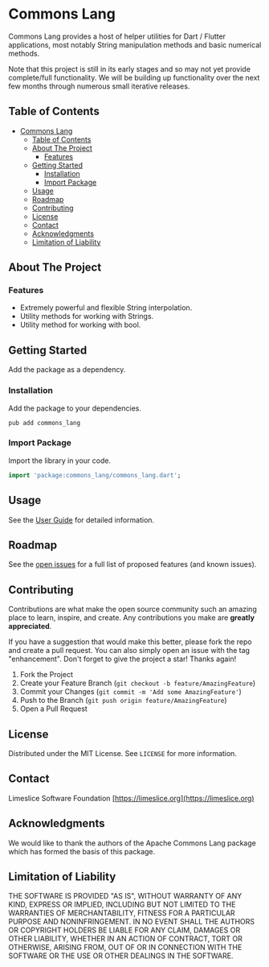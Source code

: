 # Commons Lang

Commons Lang provides a host of helper utilities for Dart / Flutter applications, most notably String manipulation methods and basic numerical methods.

Note that this project is still in its early stages and so may not yet provide complete/full functionality. We will be building up functionality over the next few months through numerous small iterative releases.

## Table of Contents
- [Commons Lang](#commons-lang)
  - [Table of Contents](#table-of-contents)
  - [About The Project](#about-the-project)
    - [Features](#features)
  - [Getting Started](#getting-started)
    - [Installation](#installation)
    - [Import Package](#import-package)
  - [Usage](#usage)
  - [Roadmap](#roadmap)
  - [Contributing](#contributing)
  - [License](#license)
  - [Contact](#contact)
  - [Acknowledgments](#acknowledgments)
  - [Limitation of Liability](#limitation-of-liability)

## About The Project

### Features
- Extremely powerful and flexible String interpolation.
- Utility methods for working with Strings.
- Utility method for working with bool.


## Getting Started

Add the package as a dependency.

### Installation
Add the package to your dependencies.

```
pub add commons_lang
```

### Import Package

Import the library in your code.

```Dart
import 'package:commons_lang/commons_lang.dart';
```

## Usage

See the [User Guide](docs/user-guide.md) for detailed information.


## Roadmap

See the [open issues](https://github.com/Limeslice-Software-Foundation/commons-lang/issues) for a full list of proposed features (and known issues).


## Contributing

Contributions are what make the open source community such an amazing place to learn, inspire, and create. Any contributions you make are **greatly appreciated**.

If you have a suggestion that would make this better, please fork the repo and create a pull request. You can also simply open an issue with the tag "enhancement".
Don't forget to give the project a star! Thanks again!

1. Fork the Project
2. Create your Feature Branch (`git checkout -b feature/AmazingFeature`)
3. Commit your Changes (`git commit -m 'Add some AmazingFeature'`)
4. Push to the Branch (`git push origin feature/AmazingFeature`)
5. Open a Pull Request


## License

Distributed under the MIT License. See `LICENSE` for more information.


## Contact

Limeslice Software Foundation [https://limeslice.org](https://limeslice.org)


## Acknowledgments

We would like to thank the authors of the Apache Commons Lang package which has formed the basis of this package.


## Limitation of Liability

THE SOFTWARE IS PROVIDED "AS IS", WITHOUT WARRANTY OF ANY KIND, EXPRESS OR
IMPLIED, INCLUDING BUT NOT LIMITED TO THE WARRANTIES OF MERCHANTABILITY,
FITNESS FOR A PARTICULAR PURPOSE AND NONINFRINGEMENT. IN NO EVENT SHALL THE
AUTHORS OR COPYRIGHT HOLDERS BE LIABLE FOR ANY CLAIM, DAMAGES OR OTHER
LIABILITY, WHETHER IN AN ACTION OF CONTRACT, TORT OR OTHERWISE, ARISING FROM,
OUT OF OR IN CONNECTION WITH THE SOFTWARE OR THE USE OR OTHER DEALINGS IN THE
SOFTWARE.